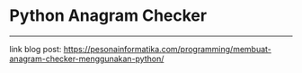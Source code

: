 # Python Anagram Checker

---

link blog post: https://pesonainformatika.com/programming/membuat-anagram-checker-menggunakan-python/